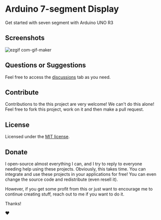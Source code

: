 # Arduino 7-segment Display
Get started with seven segment with Arduino UNO R3

## Screenshots

![ezgif com-gif-maker](https://user-images.githubusercontent.com/114015/202569384-d398658c-b8f2-4430-9d42-566326f8d4a1.gif)

## Questions or Suggestions

Feel free to access the <a href="../../discussions">discussions</a> tab as you need.

## Contribute

Contributions to the this project are very welcome! We can't do this alone! Feel free to fork this project, work on it and then make a pull request.

## License

Licensed under the [MIT license](LICENSE).

## Donate

I open-source almost everything I can, and I try to reply to everyone needing help using these projects. Obviously, this takes time. You can integrate and use these projects in your applications for free! You can even change the source code and redistribute (even resell it).

However, if you get some profit from this or just want to encourage me to continue creating stuff, reach out to me if you want to do it.

Thanks!

❤️
